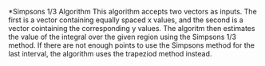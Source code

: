 *Simpsons 1/3 Algorithm
This algorithm accepts two vectors as inputs. The first is a vector containing equally spaced x values, and the second is a
vector cointaining the corresponding y values. The algoritm then estimates the value of the integral over the given region
using the Simpsons 1/3 method. If there are not enough points to use the Simpsons method for the last interval, the algorithm
uses the trapeziod method instead.